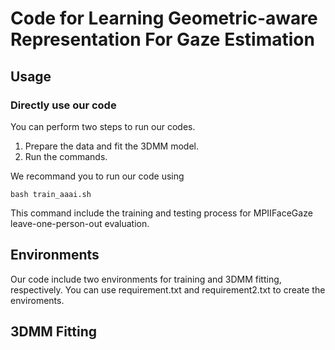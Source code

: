 # Code for **Learning Geometric-aware Representation For Gaze Estimation**

## Usage
### Directly use our code

You can perform two steps to run our codes.
1. Prepare the data and fit the 3DMM model.
2. Run the commands.

We recommand you to run our code using

```
bash train_aaai.sh
```
This command include the training and testing process for MPIIFaceGaze leave-one-person-out evaluation.

## Environments
Our code include two environments for training and 3DMM fitting, respectively. You can use requirement.txt and requirement2.txt to create the enviroments.

## 3DMM Fitting
